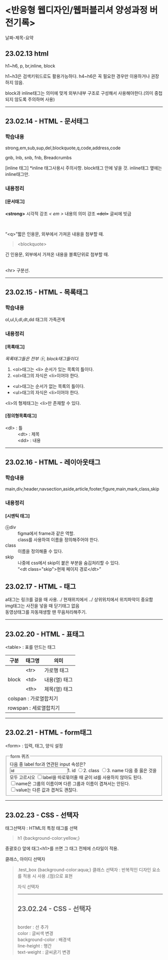 <h1>&lt;반응형 웹디자인/웹퍼블리셔 양성과정 버전기록&gt;</h1>
  <p>날짜-제목-요약</p>
  <h2>23.02.13 html</h2>
  <P>h1~h6, p, br,inline, block</p>
  <p>h1~h3은 검색키워드로도 활용가능하다. h4~h6은 꼭 필요한 경우만 이용하거나 권장하지 않음.</p>
  <p>block과 inline태그는 의미에 맞게 외부/내부 구조로 구성해서 사용해야한다.(의미 중첩되지 않도록 주의하며 사용)</P>
<hr>
<h2>23.02.14 - HTML - 문서태그</h2>
  <h3>학습내용</h3>
    <p>strong,em,sub,sup,del,blockquote,q,code,address,code</p>
    <p>gnb, lnb, snb, fnb, Breadcrumbs</p>
    <p>[inline 태그]
    *inline 태그사용시 주의사항. block태그 안에 넣을 것. inline태그 옆에는 inline태그만.</p>
    <h3>내용정리</h3>
    <h4>[문서태그]</h4>
     <p><strong>&lt;strong&gt;</strong> 시각적 강조         <em>&lt; em &gt;</em> 내용의 의미 강조         <del>&lt;del&gt;</del> 글씨에 빗금</p>
     <br><p><q>&lt;q&gt;</q>짧은 인용문, 외부에서 가져온 내용을 첨부할 때.
     <br><blockquote>&lt;blockquote&gt;</blockquote> <p>긴 인용문, 외부에서 가져온 내용을 블록단위로 첨부할 때.</p>
     <br>&lt;hr&gt; 구분선.</p>
<hr>
  <h2>23.02.15 - HTML - 목록태그</h2>
  <h3>학습내용</h3>
    <p>ol,ul,li,dl,dt,dd 태그의 가족관계
  <h3>내용정리</h3>
  <h4>[목록태그]</h4>
    <p><em>목록태그들은 전부 ⓑ, block태그들이다.</em></p>
    <ol><li>&lt;ol&gt;태그는 &lt;li&gt; 순서가 있는 목록의 틀이다.</li>
        <li>&lt;ol&gt;태그의 자식은 &lt;li&gt;이어야 한다.</li></ol>
    <ul><li>&lt;ul&gt;태그는 순서가 없는 목록의 틀이다.</li>
    <li>&lt;ul&gt;태그의 자식은 &lt;li&gt;이어야 한다.</li></ul>
    <p>&lt;li&gt;의 형제태그는 &lt;li&gt;만 존재할 수 있다.
  <h4>[정의형목록태그]</h4>
  <dl>
    <dt>&lt;dl&gt; : 틀</dt>
      <dd>&lt;dt&gt; : 제목
      <br>&lt;dd&gt; : 내용</dd>
  </dl>
  <hr>
  <div class="study"><h2>23.02.16 - HTML - 레이아웃태그</h2>
  <h3>학습내용</h3>
    <p>main,div,header,navsection,aside,article,footer,figure,main,mark,class,skip
  <h3>내용정리</h3>
  <h4>[시멘틱 태그]</h4>
  <dl>
  <dt>ⓑdiv</dt>
  <dd>figma에서 frame과 같은 역할.</dd>
  <dd>class를 사용하여 이름을 정의해주어야 한다.</dd>
  <dt>class</dt>
  <dd>이름을 정의해줄 수 있다.</dd>
  <dt>skip</dt>
  <dd>나중에 css에서 skip이 붙은 부분을 숨김처리할 수 있다.</dd>
    <dd><q>&lt;dt class="skip"&gt;현재 페이지 경로&lt;/dt&gt;</q></dd>
  </dl>
  </div class="study">

<h2>23.02.17 - HTML - 태그</h2>

a태그는 링크를 걸을 때 사용.
./ 현재위치에서 ../ 상위위치에서 위치파악이 중요함
<br> img태그는 사진을 넣을 때 닫기태그 없음
<br> 동영상태그를 자동재생할 땐 무음처리해주기.

<hr>
<h2>23.02.20 - HTML - 표태그</h2>
<p>&lt;table&gt; : 표를 만드는 태그<p>
<table>
  <thead>
    <tr>
      <th>구분</th>
      <th>태그명</th>
      <th>의미</th>
    </tr>
  </thead>
  <tbody>
      <tr>
      <td rowspan="3">block</td>
      <td>&lt;tr&gt;</td>
      <td>가로행 태그</td>
      </tr>
      <tr>
      <td>&lt;td&gt;</td>
      <td>내용(열) 태그</td>
      </tr>
       <tr>
      <td>&lt;th&gt;</td>
      <td>제목(열) 태그</td>
      </tr>
      <tr>
      <td colspan="3">colspan : 가로열합치기</td>
      </tr>
      <tr>
      <td colspan="3">rowspan : 세로열합치기</td>
      </tr>
  </tbody>
</table>
<hr>
<h2>23.02.21 - HTML - form태그</h2>
<p>&lt;form&gt; : 입력, 태그, 양식 설정<p>
<form action="#" method="get">
  <fieldset>
    <legend>form 퀴즈</legend>
    <span>다음 중 label for과 연관된 input 속성은?</span><br>
    <label><input tyoe="radio" name="quiz" value="id">1. id</label>
    <label><input type="radio" name="quiz" value="class">2. class</label>
    <label><input type="radio" name="quiz" value="name">3. name</label>
    <span>다음 중 옳은 것을 모두 고르시오</span>
    <label><input type="checkbox" name="quiz2" value="2_1">label을 따로묶어줄 때 굳이 id를 사용하지 않아도 된다.</label><br>
    <label><input type="checkbox" name="quiz2" value="2_2">name은 그룹의 이름이며 다른 그룹과 이름이 겹쳐서는 안된다.</label><br>
    <label><input type="checkbox" name="quiz2" value="2_3">value는 다른 값과 겹쳐도 괜찮다.</label>
  </fieldset>
</form>
<hr>
<h2>23.02.23 - CSS - 선택자</h2>
<p>태그선택자 : HTML의 특정 태그를 선택</p>
<blockquote>h1 {background-color:yellow;}</blockquote>
중괄호{} 앞에 태그&lt;h1&gt;를 쓰면 그 태그 전체에 스타일이 적용.
<p>클래스, 아이디 선택자</p>
<blockquote>.test_box {background-color:aqua;}</blackquote>
클래스 선택자 : 반복적인 디자인 요소를 적용 시 사용    .(점)으로 표현
<p>자식 선택자</p>
<hr>
<h2>23.02.24 - CSS - 선택자</h2>
<br>border : 선 추가
<br>color : 글씨색 변경
<br>background-color : 배경색
<br>line-height : 행간
<br>text-weight : 글씨굵기 변경
